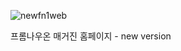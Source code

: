 
![newfn1web](https://github.com/user-attachments/assets/1f7021aa-1a30-45db-b429-a5d3b9c63b21)

프롬나우온 매거진 홈페이지 - new version
